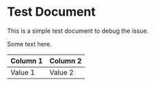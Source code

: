 # Test Document

This is a simple test document to debug the issue.

Some text here.

| Column 1 | Column 2 |
|----------|----------|
| Value 1  | Value 2  |